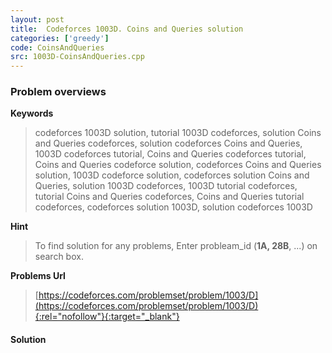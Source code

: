 ```yaml
---
layout: post
title:  Codeforces 1003D. Coins and Queries solution
categories: ['greedy']
code: CoinsAndQueries
src: 1003D-CoinsAndQueries.cpp
---
```

### **Problem overviews**

**Keywords**
> codeforces 1003D solution, tutorial 1003D codeforces, solution Coins and Queries codeforces, solution codeforces Coins and Queries, 1003D codeforces tutorial, Coins and Queries codeforces tutorial, Coins and Queries codeforce solution, codeforces Coins and Queries solution, 1003D codeforce solution, codeforces solution Coins and Queries, solution 1003D codeforces, 1003D tutorial codeforces, tutorial Coins and Queries codeforces, Coins and Queries tutorial codeforces, codeforces solution 1003D, solution codeforces 1003D

**Hint**
> To find solution for any problems, Enter probleam_id (**1A, 28B**, ...) on search box. 

**Problems Url**
> [https://codeforces.com/problemset/problem/1003/D](https://codeforces.com/problemset/problem/1003/D){:rel="nofollow"}{:target="_blank"}

#### **Solution**



